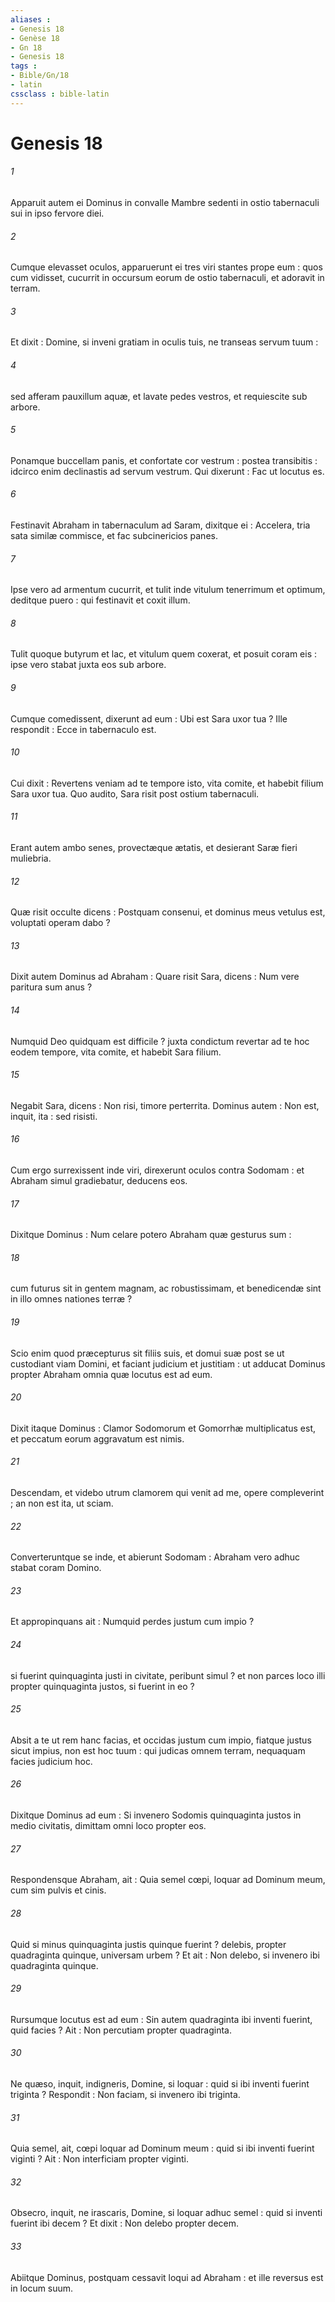 ```yaml
---
aliases : 
- Genesis 18
- Genèse 18
- Gn 18
- Genesis 18
tags : 
- Bible/Gn/18
- latin
cssclass : bible-latin
---
```


# Genesis 18

###### 1
Apparuit autem ei Dominus in convalle Mambre sedenti in ostio tabernaculi sui in ipso fervore diei.
###### 2
Cumque elevasset oculos, apparuerunt ei tres viri stantes prope eum : quos cum vidisset, cucurrit in occursum eorum de ostio tabernaculi, et adoravit in terram.
###### 3
Et dixit : Domine, si inveni gratiam in oculis tuis, ne transeas servum tuum :
###### 4
sed afferam pauxillum aquæ, et lavate pedes vestros, et requiescite sub arbore.
###### 5
Ponamque buccellam panis, et confortate cor vestrum : postea transibitis : idcirco enim declinastis ad servum vestrum. Qui dixerunt : Fac ut locutus es.
###### 6
Festinavit Abraham in tabernaculum ad Saram, dixitque ei : Accelera, tria sata similæ commisce, et fac subcinericios panes.
###### 7
Ipse vero ad armentum cucurrit, et tulit inde vitulum tenerrimum et optimum, deditque puero : qui festinavit et coxit illum.
###### 8
Tulit quoque butyrum et lac, et vitulum quem coxerat, et posuit coram eis : ipse vero stabat juxta eos sub arbore.
###### 9
Cumque comedissent, dixerunt ad eum : Ubi est Sara uxor tua ? Ille respondit : Ecce in tabernaculo est.
###### 10
Cui dixit : Revertens veniam ad te tempore isto, vita comite, et habebit filium Sara uxor tua. Quo audito, Sara risit post ostium tabernaculi.
###### 11
Erant autem ambo senes, provectæque ætatis, et desierant Saræ fieri muliebria.
###### 12
Quæ risit occulte dicens : Postquam consenui, et dominus meus vetulus est, voluptati operam dabo ?
###### 13
Dixit autem Dominus ad Abraham : Quare risit Sara, dicens : Num vere paritura sum anus ?
###### 14
Numquid Deo quidquam est difficile ? juxta condictum revertar ad te hoc eodem tempore, vita comite, et habebit Sara filium.
###### 15
Negabit Sara, dicens : Non risi, timore perterrita. Dominus autem : Non est, inquit, ita : sed risisti.
###### 16
Cum ergo surrexissent inde viri, direxerunt oculos contra Sodomam : et Abraham simul gradiebatur, deducens eos.
###### 17
Dixitque Dominus : Num celare potero Abraham quæ gesturus sum :
###### 18
cum futurus sit in gentem magnam, ac robustissimam, et benedicendæ sint in illo omnes nationes terræ ?
###### 19
Scio enim quod præcepturus sit filiis suis, et domui suæ post se ut custodiant viam Domini, et faciant judicium et justitiam : ut adducat Dominus propter Abraham omnia quæ locutus est ad eum.
###### 20
Dixit itaque Dominus : Clamor Sodomorum et Gomorrhæ multiplicatus est, et peccatum eorum aggravatum est nimis.
###### 21
Descendam, et videbo utrum clamorem qui venit ad me, opere compleverint ; an non est ita, ut sciam.
###### 22
Converteruntque se inde, et abierunt Sodomam : Abraham vero adhuc stabat coram Domino.
###### 23
Et appropinquans ait : Numquid perdes justum cum impio ?
###### 24
si fuerint quinquaginta justi in civitate, peribunt simul ? et non parces loco illi propter quinquaginta justos, si fuerint in eo ?
###### 25
Absit a te ut rem hanc facias, et occidas justum cum impio, fiatque justus sicut impius, non est hoc tuum : qui judicas omnem terram, nequaquam facies judicium hoc.
###### 26
Dixitque Dominus ad eum : Si invenero Sodomis quinquaginta justos in medio civitatis, dimittam omni loco propter eos.
###### 27
Respondensque Abraham, ait : Quia semel cœpi, loquar ad Dominum meum, cum sim pulvis et cinis.
###### 28
Quid si minus quinquaginta justis quinque fuerint ? delebis, propter quadraginta quinque, universam urbem ? Et ait : Non delebo, si invenero ibi quadraginta quinque.
###### 29
Rursumque locutus est ad eum : Sin autem quadraginta ibi inventi fuerint, quid facies ? Ait : Non percutiam propter quadraginta.
###### 30
Ne quæso, inquit, indigneris, Domine, si loquar : quid si ibi inventi fuerint triginta ? Respondit : Non faciam, si invenero ibi triginta.
###### 31
Quia semel, ait, cœpi loquar ad Dominum meum : quid si ibi inventi fuerint viginti ? Ait : Non interficiam propter viginti.
###### 32
Obsecro, inquit, ne irascaris, Domine, si loquar adhuc semel : quid si inventi fuerint ibi decem ? Et dixit : Non delebo propter decem.
###### 33
Abiitque Dominus, postquam cessavit loqui ad Abraham : et ille reversus est in locum suum.
